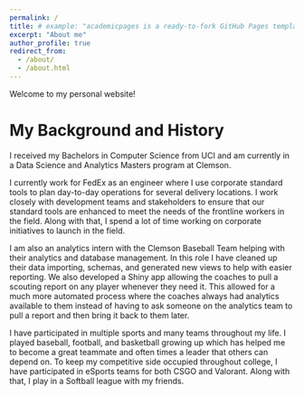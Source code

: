 ```yaml
---
permalink: /
title: # example: "academicpages is a ready-to-fork GitHub Pages template for academic personal websites"
excerpt: "About me"
author_profile: true
redirect_from: 
  - /about/
  - /about.html
---
```


Welcome to my personal website!

My Background and History
======
I received my Bachelors in Computer Science from UCI and am currently in a Data Science and Analytics Masters program at Clemson. 

I currently work for FedEx as an engineer where I use corporate standard tools to plan day-to-day operations for several delivery locations. I work closely with development teams and stakeholders to ensure that our standard tools are enhanced to meet the needs of the frontline workers in the field. Along with that, I spend a lot of time working on corporate initiatives to launch in the field.

I am also an analytics intern with the Clemson Baseball Team helping with their analytics and database management. In this role I have cleaned up their data importing, schemas, and generated new views to help with easier reporting. We also developed a Shiny app allowing the coaches to pull a scouting report on any player whenever they need it. This allowed for a much more automated process where the coaches always had analytics available to them instead of having to ask someone on the analytics team to pull a report and then bring it back to them later.

 I have participated in multiple sports and many teams throughout my life. I played baseball, football, and basketball growing up which has helped me to become a great teammate and often times a leader that others can depend on. To keep my competitive side occupied throughout college, I have participated in eSports teams for both CSGO and Valorant. Along with that, I play in a Softball league with my friends. 

<!-- Create content & metadata
------
For site content, there is one markdown file for each type of content, which are stored in directories like _publications, _talks, _posts, _teaching, or _pages. For example, each talk is a markdown file in the [_talks directory](https://github.com/academicpages/academicpages.github.io/tree/master/_talks).
**Markdown generator**

How to edit your site's GitHub repository
------
Example: editing a markdown file for a talk
![Editing a markdown file for a talk](/images/editing-talk.png) -->